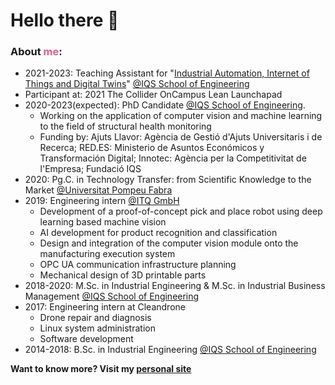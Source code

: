 <h1> Hello there 👋 </h1>

<!-- About me Pane -->
<div id="About" class="me_pane">
<h3> About <span style="color:#dc6080">me</span>: </h3>
    <ul>
        <li>
            2021-2023: Teaching Assistant for "<a
            href="https://www.iqs.edu/es/masters/master-ingenieria-industrial/plan-de-estudios">Industrial Automation,
            Internet of Things and Digital Twins</a>" <a href="https://www.iqs.edu/">@IQS School of Engineering</a>
        </li>
        <li>
        Participant at: 2021 The Collider OnCampus Lean Launchapad
        </li>
        <li>
        2020-2023(expected): PhD Candidate <a href="https://www.iqs.edu/">@IQS School of Engineering</a>. 
        <ul>
            <li>Working on the application of computer vision and machine learning to the field of structural health monitoring</li>
            <li>Funding by: Ajuts Llavor: Agència de Gestió d'Ajuts Universitaris i de Recerca; RED.ES: Ministerio de Asuntos Económicos y Transformación Digital; Innotec: Agència per la Competitivitat de l'Empresa; Fundació IQS</li>
        </ul>
        </li>
        <li>
        2020: Pg.C. in Technology Transfer: from Scientific Knowledge to the Market <a href="https://www.upf.edu/">@Universitat Pompeu Fabra</a>
        </li>
        <li>
        2019: Engineering intern <a href="https://www.itq.de/en/">@ITQ GmbH</a>
        <ul>
            <li>Development of a proof-of-concept pick and place robot using deep learning based machine vision</li>
            <li>AI development for product recognition and classification</li>
            <li>Design and integration of the computer vision module onto the manufacturing execution system</li>
            <li>OPC UA communication infrastructure planning</li>
            <li>Mechanical design of 3D printable parts</li>
        </ul>
        </li>
        <li>
            2018-2020: M.Sc. in Industrial Engineering & M.Sc. in Industrial Business Management <a
            href="https://www.iqs.edu/">@IQS School of Engineering</a>
        </li>
        <li>
        2017: Engineering intern at Cleandrone
        <ul>
            <li>Drone repair and diagnosis</li>
            <li>Linux system administration</li>
            <li>Software development</li>
        </ul>
        </li>
        <li>
        2014-2018: B.Sc. in Industrial Engineering <a href="https://www.iqs.edu/">@IQS School of Engineering</a>
        </li>
    </ul>
</div>

**Want to know more? Visit my [personal site](https://lado.one)**
